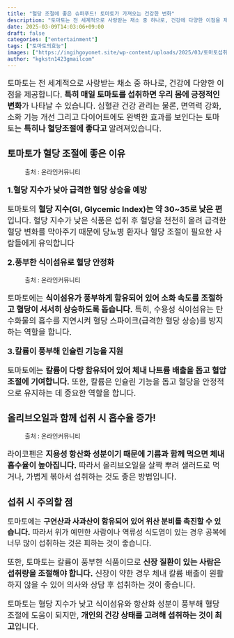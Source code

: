 ```yaml
---
title: "혈당 조절에 좋은 슈퍼푸드! 토마토가 가져오는 건강한 변화"
description: "토마토는 전 세계적으로 사랑받는 채소 중 하나로, 건강에 다양한 이점을 제공합니다. 특히 매일 토마토를 섭취하면 우리 몸에 긍정적인 변화가 나타날 수 있습니다. 심혈관 건강 관리는 물론, 면역력 강화, 소화 기능 개선 그리고 다이어트에도 완벽한 효과를 보인다는 토마토는"
date: 2025-03-09T14:03:06+09:00
draft: false
categories: ["entertainment"]
tags: ["토마토의효능"]
images: ["https://ingihgoyonet.site/wp-content/uploads/2025/03/토마토섭취법-1024x683.jpg", "https://ingihgoyonet.site/wp-content/uploads/2025/03/토마토-1024x683.jpg", "https://ingihgoyonet.site/wp-content/uploads/2025/03/올리브오일-1024x683.jpg"]
author: "kgkstn1423gmailcom"
---
```


<p style="font-size:18px">토마토는 전 세계적으로 사랑받는 채소 중 하나로, 건강에 다양한 이점을 제공합니다. <strong>특히 매일 토마토를 섭취하면 우리 몸에 긍정적인 변화</strong>가 나타날 수 있습니다. 심혈관 건강 관리는 물론, 면역력 강화, 소화 기능 개선 그리고 다이어트에도 완벽한 효과를 보인다는 토마토는 <strong>특히나 혈당조절에 좋다고 </strong>알려져있습니다.</p> <h2 >토마토가 혈당 조절에 좋은 이유</h2> <figure ><img src="https://ingihgoyonet.site/wp-content/uploads/2025/03/토마토섭취법-1024x683.jpg" alt="" style="aspect-ratio:16/9;object-fit:cover"/><figcaption >출처 : 온라인커뮤니티</figcaption></figure> <p style="font-size:18px"><strong>1.혈당 지수가 낮아 급격한 혈당 상승을 예방</strong></p> <p style="font-size:18px">토마토의 <strong>혈당 지수(GI, Glycemic Index)는 약 30~35로 낮은 편</strong>입니다. 혈당 지수가 낮은 식품은 섭취 후 혈당을 천천히 올려 급격한 혈당 변화를 막아주기 때문에 당뇨병 환자나 혈당 조절이 필요한 사람들에게 유익합니다</p> <p style="font-size:18px"><strong>2.풍부한 식이섬유로 혈당 안정화</strong></p> <figure ><img src="https://ingihgoyonet.site/wp-content/uploads/2025/03/토마토-1024x683.jpg" alt="" style="aspect-ratio:16/9;object-fit:cover"/><figcaption >출처 : 온라인커뮤니티</figcaption></figure> <p style="font-size:18px">토마토에는 <strong>식이섬유가 풍부하게 함유되어 있어 소화 속도를 조절하고 혈당이 서서히 상승하도록 돕습니다.</strong> 특히, 수용성 식이섬유는 탄수화물의 흡수를 지연시켜 혈당 스파이크(급격한 혈당 상승)를 방지하는 역할을 합니다.</p> <p style="font-size:18px"><strong>3.칼륨이 풍부해 인슐린 기능을 지원</strong></p> <p style="font-size:18px">토마토에는 <strong>칼륨이 다량 함유되어 있어 체내 나트륨 배출을 돕고 혈압 조절에 기여합니다.</strong> 또한, 칼륨은 인슐린 기능을 돕고 혈당을 안정적으로 유지하는 데 중요한 역할을 합니다.</p> <h2 >올리브오일과 함께 섭취 시 흡수율 증가!</h2> <figure ><img src="https://ingihgoyonet.site/wp-content/uploads/2025/03/올리브오일-1024x683.jpg" alt="" style="aspect-ratio:16/9;object-fit:cover"/><figcaption >출처 : 온라인커뮤니티</figcaption></figure> <p style="font-size:18px">라이코펜은 <strong>지용성 항산화 성분이기 때문에 기름과 함께 먹으면 체내 흡수율이 높아집니다.</strong> 따라서 올리브오일을 살짝 뿌려 샐러드로 먹거나, 가볍게 볶아서 섭취하는 것도 좋은 방법입니다.</p> <h2 >섭취 시 주의할 점</h2> <p style="font-size:17px">토마토에는 <strong>구연산과 사과산이 함유되어 있어 위산 분비를 촉진할 수 있습니다.</strong> 따라서 위가 예민한 사람이나 역류성 식도염이 있는 경우 공복에 너무 많이 섭취하는 것은 피하는 것이 좋습니다.</p> <p style="font-size:18px">또한, 토마토는 칼륨이 풍부한 식품이므로 <strong>신장 질환이 있는 사람은 섭취량을 조절해야 합니다.</strong> 신장이 약한 경우 체내 칼륨 배출이 원활하지 않을 수 있어 의사와 상담 후 섭취하는 것이 좋습니다.</p> <p style="font-size:18px">토마토는 혈당 지수가 낮고 식이섬유와 항산화 성분이 풍부해 혈당 조절에 도움이 되지만, <strong>개인의 건강 상태를 고려해 섭취하는 것이 최고</strong>입니다.</p>